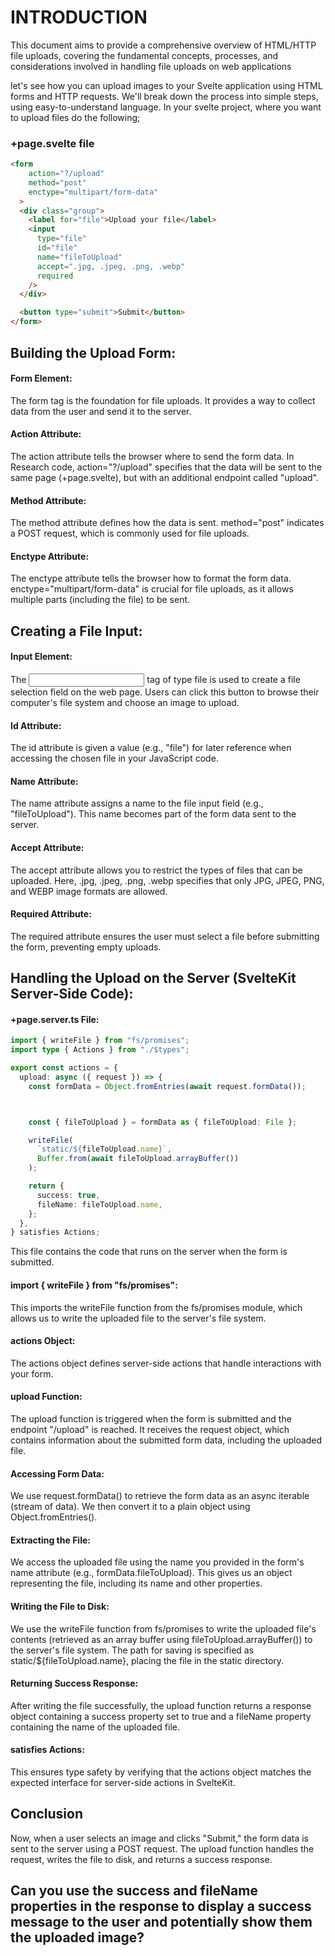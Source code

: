 # INTRODUCTION
This document aims to provide a comprehensive overview of HTML/HTTP file uploads, covering the fundamental concepts, processes, and considerations involved in handling file uploads on web applications

let's  see how you can upload images to your Svelte application using HTML forms and HTTP requests. We'll break down the process into simple steps, using easy-to-understand language.
In your svelte project, where you want to upload files do the following;

### +page.svelte file
```HTML
<form
    action="?/upload"
    method="post"
    enctype="multipart/form-data"
  >
  <div class="group">
    <label for="file">Upload your file</label>
    <input
      type="file"
      id="file"
      name="fileToUpload"
      accept=".jpg, .jpeg, .png, .webp"
      required
    />
  </div>

  <button type="submit">Submit</button>
</form>

```
## Building the Upload Form:
#### Form Element: 
The form tag is the foundation for file uploads. It provides a way to collect data from the user and send it to the server.
#### Action Attribute: 
The action attribute tells the browser where to send the form data. In Research code, action="?/upload" specifies that the data will be sent to the same page (+page.svelte), but with an additional endpoint called "upload".
#### Method Attribute: 
The method attribute defines how the data is sent. method="post" indicates a POST request, which is commonly used for file uploads.
#### Enctype Attribute: 
The enctype attribute tells the browser how to format the form data. enctype="multipart/form-data" is crucial for file uploads, as it allows multiple parts (including the file) to be sent.

## Creating a File Input:

#### Input Element: 
The <input> tag of type file is used to create a file selection field on the web page. Users can click this button to browse their computer's file system and choose an image to upload.
#### Id Attribute: 
The id attribute is given a value (e.g., "file") for later reference when accessing the chosen file in your JavaScript code.
#### Name Attribute: 
The name attribute assigns a name to the file input field (e.g., "fileToUpload"). This name becomes part of the form data sent to the server.
#### Accept Attribute: 
The accept attribute allows you to restrict the types of files that can be uploaded. Here, .jpg, .jpeg, .png, .webp specifies that only JPG, JPEG, PNG, and WEBP image formats are allowed.
#### Required Attribute: 
The required attribute ensures the user must select a file before submitting the form, preventing empty uploads.

## Handling the Upload on the Server (SvelteKit Server-Side Code):

#### +page.server.ts File: 
```Typescript
import { writeFile } from "fs/promises";
import type { Actions } from "./$types";

export const actions = {
  upload: async ({ request }) => {
    const formData = Object.fromEntries(await request.formData());



    const { fileToUpload } = formData as { fileToUpload: File };

    writeFile(
      `static/${fileToUpload.name}`,
      Buffer.from(await fileToUpload.arrayBuffer())
    );

    return {
      success: true,
      fileName: fileToUpload.name,
    };
  },
} satisfies Actions;
```
This file contains the code that runs on the server when the form is submitted.
#### import { writeFile } from "fs/promises": 
This imports the writeFile function from the fs/promises module, which allows us to write the uploaded file to the server's file system.
#### actions Object: 
The actions object defines server-side actions that handle interactions with your form.
#### upload Function: 
The upload function is triggered when the form is submitted and the endpoint "/upload" is reached. It receives the request object, which contains information about the submitted form data, including the uploaded file.
#### Accessing Form Data: 
We use request.formData() to retrieve the form data as an async iterable (stream of data). We then convert it to a plain object using Object.fromEntries().
#### Extracting the File: 
We access the uploaded file using the name you provided in the form's name attribute (e.g., formData.fileToUpload). This gives us an object representing the file, including its name and other properties.
#### Writing the File to Disk: 
We use the writeFile function from fs/promises to write the uploaded file's contents (retrieved as an array buffer using fileToUpload.arrayBuffer()) to the server's file system. The path for saving is specified as static/${fileToUpload.name}, placing the file in the static directory.
#### Returning Success Response: 
After writing the file successfully, the upload function returns a response object containing a success property set to true and a fileName property containing the name of the uploaded file.
#### satisfies Actions: 
This ensures type safety by verifying that the actions object matches the expected interface for server-side actions in SvelteKit.

## Conclusion

Now, when a user selects an image and clicks "Submit," the form data is sent to the server using a POST request.
The upload function handles the request, writes the file to disk, and returns a success response.
## Can you use the success and fileName properties in the response to display a success message to the user and potentially show them the uploaded image?
